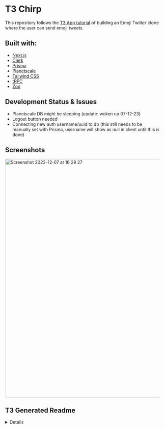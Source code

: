 # T3 Chirp

This repository follows the [T3 App tutorial](https://www.youtube.com/watch?v=YkOSUVzOAA4) of building an Emoji Twitter clone where the user can send emoji tweets.

## Built with:
- [Next.js](https://nextjs.org)
- [Clerk](https://clerk.com/)
- [Prisma](https://prisma.io)
- [Planetscale](https://planetscale.com/)
- [Tailwind CSS](https://tailwindcss.com)
- [tRPC](https://trpc.io)
- [Zod](https://zod.dev/)

## Development Status & Issues
- Planetscale DB might be sleeping (update: woken up 07-12-23)
- Logout button needed
- Connecting new auth username/uuid to db (this still needs to be manually set with Prisma, username will show as null in client until this is done)

## Screenshots
<img width="777" alt="Screenshot 2023-12-07 at 16 28 27" src="https://github.com/julilan/t3-chirp/assets/122397061/b80e8b89-b60a-4581-9868-4a3324d28708">


## T3 Generated Readme
<details>
  
# Create T3 App

This is a [T3 Stack](https://create.t3.gg/) project bootstrapped with `create-t3-app`.

## What's next? How do I make an app with this?

We try to keep this project as simple as possible, so you can start with just the scaffolding we set up for you, and add additional things later when they become necessary.

If you are not familiar with the different technologies used in this project, please refer to the respective docs. If you still are in the wind, please join our [Discord](https://t3.gg/discord) and ask for help.

- [Next.js](https://nextjs.org)
- [NextAuth.js](https://next-auth.js.org)
- [Prisma](https://prisma.io)
- [Tailwind CSS](https://tailwindcss.com)
- [tRPC](https://trpc.io)

## Learn More

To learn more about the [T3 Stack](https://create.t3.gg/), take a look at the following resources:

- [Documentation](https://create.t3.gg/)
- [Learn the T3 Stack](https://create.t3.gg/en/faq#what-learning-resources-are-currently-available) — Check out these awesome tutorials

You can check out the [create-t3-app GitHub repository](https://github.com/t3-oss/create-t3-app) — your feedback and contributions are welcome!

## How do I deploy this?

Follow our deployment guides for [Vercel](https://create.t3.gg/en/deployment/vercel), [Netlify](https://create.t3.gg/en/deployment/netlify) and [Docker](https://create.t3.gg/en/deployment/docker) for more information.
</details>
